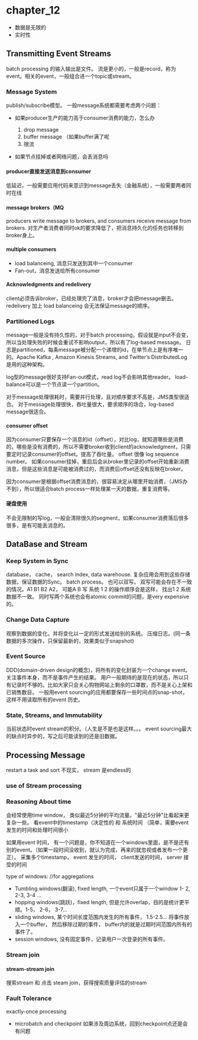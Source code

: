 # chapter_12
- 数据是无限的
- 实时性

## Transmitting Event Streams
batch processing 的输入输出是文件。
流是更小的，一般是record，称为event。相关的event，一般组合进一个topic或stream。

### Message System
publish/subscribe模型。
一般message系统都需要考虑两个问题：
- 如果producer生产的能力高于consumer消费的能力，怎么办
    1. drop message
    2. buffer message （如果buffer满了呢
    3. 限流

- 如果节点挂掉或者网络问题，会丢消息吗

#### producer直接发送消息到consumer
低延迟，一般需要应用代码来意识到message丢失（金融系统），一般需要两者同时在线

#### message brokers（MQ
producers write message to brokers, and consumers receive message from brokers.
对生产者消费者同时ok的要求降低了，把消息持久化的任务也转移到broker身上。

#### multiple consumers
- load balanceing, 消息只发送到其中一个consumer
- Fan-out，消息发送给所有consumer

#### Acknowledgments and redelivery
client必须告诉broker，已经处理完了消息，broker才会把message删去。
redelivery 加上 load balanceing 会无法保证message的顺序。

### Partitioned Logs
message一般是没有持久性的，对于batch processing，假设就是input不会变，所以当处理失败的时候会重试不影响output，所以有了log-based message。
日志是partitioned，每条message被分配一个递增的id，在单节点上是有序唯一的。Apache Kafka , Amazon Kinesis Streams, and Twitter’s DistributedLog 是用的这种架构。

log型的message很好支持Fan-out模式，read log不会影响其他reader。
load-balance可以是一个节点读一个partition。

对于message处理很耗时，需要并行处理，且对顺序要求不高是，JMS类型很适合。
对于message处理很快，吞吐量很大，要求顺序的场合，log-based message很适合。

#### consumer offset
因为consumer只要保存一个消息的id（offset），对比log，就知道哪些是消费的，哪些是没有消费的，所以不需要broker收到client的acknowledgment，只需要定时记录consumer的offset。提高了吞吐量。
offset 很像 log sequence number。
如果consumer挂掉，重启后会从broker里记录的offset开始重新消费消息，但是这些消息是可能被消费过的，而消费后offset还没有反映在broker。

因为consumer是根据offset消费消息的，很容易决定从哪里开始消费，（JMS办不到），所以很适合batch process一样处理某一天的数据，重复消费等。

#### 硬盘使用
不会无限制的写log，一般会清除很久的segment，如果consumer消费落后很多很多，是有可能丢消息的。

## DataBase and Stream
### Keep System in Sync
database， cache， search index, data warehouse. 复杂应用会用到这些存储数据，保证数据的Sync。
batch process。 也可以双写。 双写可能会存在不一致的情况。A1 B1 B2 A2， 可能A B 写 系统 1 2 的操作顺序会是这样， 找出1 2 系统数据不一致。
同时写两个系统也会有atomic commit的问题，是very expensive的。

### Change Data Capture
观察到数据的变化，并将变化以一定的形式发送给别的系统。
压缩日志。(同一条数据的多次操作，只保留最新的，效果类似于snapshot)

### Event Source
DDD(domain-driven design的概念)，将所有的变化封装为一个change event。关注事件本身，而不是事件产生的结果。
用户一般期待的是现在的状态，所以只有记录时不够的。比如大家只会关心购物网站上剩余的口罩数，而不是关心上架和已销售数目。
一般用event sourcing的应用都要保存一些时间点的snap-shot，这样不用读取所有的event 历史。

### State, Streams, and Immutability
当前状态时event stream的积分。（人生是不是也是这样。。。
event sourcing最大的缺点时异步的，写之后可能读到的还是旧数据。

## Processing Message
restart a task and sort 不现实， stream 是endless的

### use of Stream processing

### Reasoning About time
会经常使用time window， 类似最近5分钟的平均流量。"最近5分钟"比看起来更复杂一些。
看event中的timestamp（决定性的 和 系统时间 （简单，需要event发生的时间和处理时间很小

如果用event 时间， 有一个问题是，你不知道在一个windows里面，是不是还有别的event。（如果一段时间没收到，就认为完成，再来的就忽视或者发布一个更正）。
采集多个timestamp， event 发生的时间， client发送的时间， server 接受的时间

type of windows: //for aggregations
- Tumbling windows(翻滚), fixed length, 一个event只属于一个window 1- 2, 2-3, 3-4 ... 
- hopping windows(跳跃)，fixed length, 但是允许overlap，目的是统计更平顺。1-5， 2-6， 3-7...
- sliding windows, 某个时间长度范围内发生的所有事件， 1.5-2.5... 将事件放入一个buffer， 然后移除过期的事件， buffer内的就是过期时间范围内所有的事件了。
- session windows, 没有固定事件，记录用户一次登录的所有事件。

### Stream join

#### stream-stream join
搜索stream 和 点击 steam join，获得搜索质量评估的stream

### Fault Tolerance
exactly-once processing

- microbatch and checkpoint 如果涉及周边系统，回到checkpoint点还是会有问题
